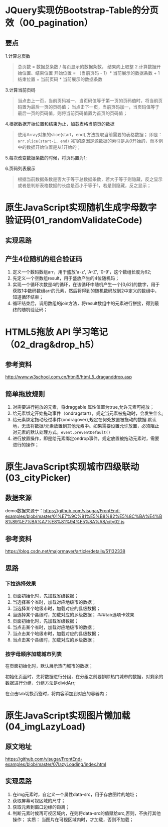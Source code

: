 # JQuery实现仿Bootstrap-Table的分页效（00_pagination）
## 要点
1.计算总页数
> 总页数 = 数据总条数 / 每页显示的数据条数， 结果向上取整
2.计算数据开始位置、结束位置
> 开始位置 = （当前页码 - 1）* 当前展示的数据条数 + 1
结束位置 = 当前页码 * 当前展示的数据条数

3.计算当前页码
> 当点击上一页，当前页码减一，当页码值等于第一页的页码值时，将当前页码置为最后一页的页码值；
当点击下一页，当前页码加一，当页码值等于最后一页的页码值，则将当前页码值置为首页的页码值；

4.根据数据开始位置和结束为止，加载表格当前页的数据
> 使用Array对象的slice(start，end),方法提取当前需要的表格数据；
即是： 
`arr.slice(start-1, end)`
减1的原因是源数据的索引是从0开始的，而本例中的数据开始位置是从1开始的；

5.每次改变数据条数的时候，将页码置为1;

6.页码列表展示
> 根据当前数据条数是否大于等于总数据条数，若大于等于则隐藏，反之显示或者是判断表格数据的长度是否小于等于1，若是则隐藏，反之显示；
# 原生JavaScript实现随机生成字母数字验证码(01_randomValidateCode)
## 实现思路
## 产生4位随机的组合验证码
1. 定义一个数码数组arr，用于盛放'a-z', 'A-Z', '0-9'，这个数组长度为62;
2. 先定义一个空数组result，用于盛放产生的4位随机码；
4. 实现一个循环次数是4的循环，在该循环中随机产生一个[0,62]的数字，用于获取1中数码数组arr的元素，然后将得到的随机数码放到2中定义的数组中，知道循环结束；
5. 循环结束后，调用数组的join方法，将result数组中的元素进行拼接，得到最终的随机验证码；

# HTML5拖放 API 学习笔记（02_drag&drop_h5）
## 参考资料
http://www.w3school.com.cn/html5/html_5_draganddrop.asp
##  简单拖放规则
1. 对需要进行拖放的元素，将draggable 属性值置为true,允许元素可拖放；
2. 给元素绑定开始拖动事件（ondragstart），规定当元素被拖动时，会发生什么;
3. 给元素绑定拖动经过事件(ondragover),规定在何处放置被拖动的数据.默认地，无法将数据/元素放置到其他元素中。如果需要设置允许放置，必须阻止对元素的默认处理方式。`event.preventDefault()`
4. 进行放置操作，即是给元素绑定ondrop事件，规定放置被拖动元素时，需要进行的操作；

#  原生JavaScript实现城市四级联动(03_cityPicker)
## 数据来源
demo数据来源于：https://github.com/visugar/FrontEnd-examples/blob/master/01%E7%9C%81%E5%B8%82%E5%8C%BA%E4%B8%89%E7%BA%A7%E8%81%94%E5%8A%A8/city02.js
## 参考资料
https://blog.csdn.net/majormayer/article/details/51132338
## 思路
### 下拉选择效果
1. 页面初始化时，先加载省级数据；
2. 当选择某个省时，加载对应地级市的数据；
3. 当选择某个地级市时，加载对应的县级数据；
4. 当选择某个县级时，加载对应的乡级数据；
###tab选项卡效果 
1. 页面初始化时，先加载省级数据；
2. 当点击某个省时，加载对应地级市的数据；
3. 当点击某个地级市时，加载对应的县级数据；
4. 当点击某个县级时，加载对应的乡级数据；
### 按字母顺序加载城市列表
在页面初始化时，默认展示热门城市的数据；

初始化页面时，先将数据进行分组，在分组之前要排除热门城市的数据，对剩余的数据进行分组，分组方法是dividArr;

在点击tab切换页签时，将内容添加到对应的容器内；
# 原生JavaScript实现图片懒加载(04_imgLazyLoad)

## 原文地址
https://github.com/visugar/FrontEnd-examples/blob/master/07lazyLoading/index.html

## 实现思路
1. 在img元素时，自定义一个属性data-src，用于存放图片的地址；
2. 获取屏幕可视区域的尺寸；
3. 获取元素到窗口边缘的距离；
4. 判断元素时候再可视区域内，在则将data-src的值赋给src,否则，不执行其他操作；
实质： 当图片在可视区域内时，才加载，否则不加载；
